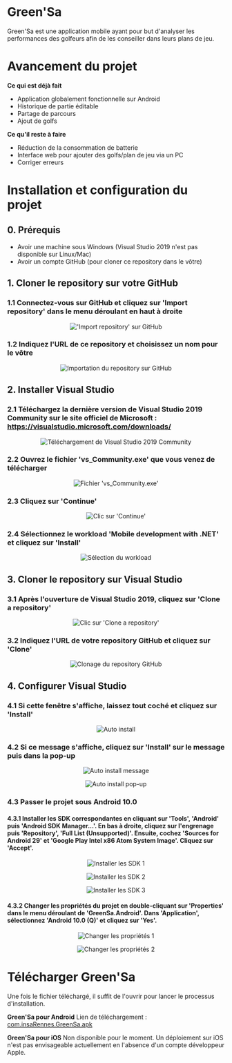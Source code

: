 # Green'Sa
Green'Sa est une application mobile ayant pour but d'analyser les performances des golfeurs afin de les conseiller dans leurs plans de jeu.

# Avancement du projet
**Ce qui est déjà fait**
- Application globalement fonctionnelle sur Android
- Historique de partie éditable
- Partage de parcours
- Ajout de golfs

**Ce qu'il reste à faire**
- Réduction de la consommation de batterie
- Interface web pour ajouter des golfs/plan de jeu via un PC
- Corriger erreurs

# Installation et configuration du projet

## 0. Prérequis
- Avoir une machine sous Windows (Visual Studio 2019 n'est pas disponible sur Linux/Mac)
- Avoir un compte GitHub (pour cloner ce repository dans le vôtre)

## 1. Cloner le repository sur votre GitHub

### 1.1 Connectez-vous sur GitHub et cliquez sur 'Import repository' dans le menu déroulant en haut à droite
<p align="center">
  <img src="https://github.com/dorian-bucaille/Green-sa/blob/Fusion/setup_screenshots/clone_repo_github1.jpg?raw=true" alt="'Import repository' sur GitHub">
</p>

### 1.2 Indiquez l'URL de ce repository et choisissez un nom pour le vôtre
<p align="center">
  <img src="https://github.com/dorian-bucaille/Green-sa/blob/Fusion/setup_screenshots/clone_repo_github2.jpg?raw=true" alt="Importation du repository sur GitHub">
</p>

## 2. Installer Visual Studio

### 2.1 Téléchargez la dernière version de __Visual Studio 2019 Community__ sur le site officiel de Microsoft : https://visualstudio.microsoft.com/downloads/
<p align="center">
  <img src="https://github.com/dorian-bucaille/Green-sa/blob/Fusion/setup_screenshots/download_visualstudio.jpg?raw=true" alt="Téléchargement de Visual Studio 2019 Community">
</p>

### 2.2 Ouvrez le fichier 'vs_Community.exe' que vous venez de télécharger
<p align="center">
  <img src="https://github.com/dorian-bucaille/Green-sa/blob/Fusion/setup_screenshots/install_visualstudio1.jpg?raw=true" alt="Fichier 'vs_Community.exe'">
</p>

### 2.3 Cliquez sur 'Continue'
<p align="center">
  <img src="https://github.com/dorian-bucaille/Green-sa/blob/Fusion/setup_screenshots/install_visualstudio2.jpg?raw=true" alt="Clic sur 'Continue'">
</p>

### 2.4 Sélectionnez le workload 'Mobile development with .NET' et cliquez sur 'Install'
<p align="center">
  <img src="https://github.com/dorian-bucaille/Green-sa/blob/Fusion/setup_screenshots/install_visualstudio3.jpg?raw=true" alt="Sélection du workload">
</p>

## 3. Cloner le repository sur Visual Studio

### 3.1 Après l'ouverture de Visual Studio 2019, cliquez sur 'Clone a repository'
<p align="center">
  <img src="https://github.com/dorian-bucaille/Green-sa/blob/Fusion/setup_screenshots/clone_repo1.jpg?raw=true" alt="Clic sur 'Clone a repository'">
</p>

### 3.2 Indiquez l'URL de votre repository GitHub et cliquez sur 'Clone'
<p align="center">
  <img src="https://github.com/dorian-bucaille/Green-sa/blob/Fusion/setup_screenshots/clone_repo2.jpg?raw=true" alt="Clonage du repository GitHub">
</p>

## 4. Configurer Visual Studio

### 4.1 Si cette fenêtre s'affiche, laissez tout coché et cliquez sur 'Install'
<p align="center">
  <img src="https://github.com/dorian-bucaille/Green-sa/blob/Fusion/setup_screenshots/setup_visualstudio1.jpg?raw=true" alt="Auto install">
</p>

### 4.2 Si ce message s'affiche, cliquez sur 'Install' sur le message puis dans la pop-up
<p align="center">
  <img src="https://github.com/dorian-bucaille/Green-sa/blob/Fusion/setup_screenshots/setup_visualstudio2.jpg?raw=true" alt="Auto install message">
</p>

<p align="center">
  <img src="https://github.com/dorian-bucaille/Green-sa/blob/Fusion/setup_screenshots/setup_visualstudio3.jpg?raw=true" alt="Auto install pop-up">
</p>

### 4.3 Passer le projet sous Android 10.0

#### 4.3.1 Installer les SDK correspondantes en cliquant sur 'Tools', 'Android' puis 'Android SDK Manager...'. En bas à droite, cliquez sur l'engrenage puis 'Repository', 'Full List (Unsupported)'. Ensuite, cochez 'Sources for Android 29' et 'Google Play Intel x86 Atom System Image'. Cliquez sur 'Accept'.

<p align="center">
  <img src="https://github.com/dorian-bucaille/Green-sa/blob/Fusion/setup_screenshots/setup_android.jpg?raw=true" alt="Installer les SDK 1">
</p>

<p align="center">
  <img src="https://github.com/dorian-bucaille/Green-sa/blob/Fusion/setup_screenshots/setup_android2.jpg?raw=true" alt="Installer les SDK 2">
</p>

<p align="center">
  <img src="https://github.com/dorian-bucaille/Green-sa/blob/Fusion/setup_screenshots/setup_android3.jpg?raw=true" alt="Installer les SDK 3">
</p>

#### 4.3.2 Changer les propriétés du projet en double-cliquant sur 'Properties' dans le menu déroulant de 'GreenSa.Android'. Dans 'Application', sélectionnez 'Android 10.0 (Q)' et cliquez sur 'Yes'.

<p align="center">
  <img src="https://github.com/dorian-bucaille/Green-sa/blob/Fusion/setup_screenshots/setup_properties.jpg?raw=true" alt="Changer les propriétés 1">
</p>

<p align="center">
  <img src="https://github.com/dorian-bucaille/Green-sa/blob/Fusion/setup_screenshots/setup_properties2.jpg?raw=true" alt="Changer les propriétés 2">
</p>


# Télécharger Green'Sa

Une fois le fichier téléchargé, il suffit de l'ouvrir pour lancer le processus d'installation.

**Green'Sa pour Android**
Lien de téléchargement : [com.insaRennes.GreenSa.apk](https://drive.google.com/open?id=1--RuDBP6sxGtZDp6IJAEohftJb-Fe5W0)

**Green'Sa pour iOS**
Non disponible pour le moment.
Un déploiement sur iOS n'est pas envisageable actuellement en l'absence d'un compte développeur Apple.
